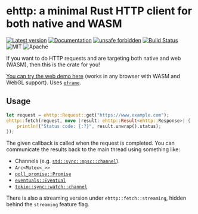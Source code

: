 # ehttp: a minimal Rust HTTP client for both native and WASM

[![Latest version](https://img.shields.io/crates/v/ehttp.svg)](https://crates.io/crates/ehttp)
[![Documentation](https://docs.rs/ehttp/badge.svg)](https://docs.rs/ehttp)
[![unsafe forbidden](https://img.shields.io/badge/unsafe-forbidden-success.svg)](https://github.com/rust-secure-code/safety-dance/)
[![Build Status](https://github.com/emilk/ehttp/workflows/CI/badge.svg)](https://github.com/emilk/ehttp/actions?workflow=CI)
![MIT](https://img.shields.io/badge/license-MIT-blue.svg)
![Apache](https://img.shields.io/badge/license-Apache-blue.svg)

If you want to do HTTP requests and are targeting both native and web (WASM), then this is the crate for you!

[You can try the web demo here](https://emilk.github.io/ehttp/index.html) (works in any browser with WASM and WebGL support). Uses [`eframe`](https://github.com/emilk/egui/tree/master/crates/eframe).

## Usage
``` rust
let request = ehttp::Request::get("https://www.example.com");
ehttp::fetch(request, move |result: ehttp::Result<ehttp::Response>| {
    println!("Status code: {:?}", result.unwrap().status);
});
```

The given callback is called when the request is completed.
You can communicate the results back to the main thread using something like:

* Channels (e.g. [`std::sync::mpsc::channel`](https://doc.rust-lang.org/std/sync/mpsc/fn.channel.html)).
* `Arc<Mutex<_>>`
* [`poll_promise::Promise`](https://docs.rs/poll-promise)
* [`eventuals::Eventual`](https://docs.rs/eventuals/latest/eventuals/struct.Eventual.html)
* [`tokio::sync::watch::channel`](https://docs.rs/tokio/latest/tokio/sync/watch/fn.channel.html)

There is also a streaming version under `ehttp::fetch::streaming`, hidden behind the `streaming` feature flag.
